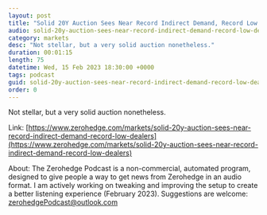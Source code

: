 ```yaml
---
layout: post
title: "Solid 20Y Auction Sees Near Record Indirect Demand, Record Low Dealers"
audio: solid-20y-auction-sees-near-record-indirect-demand-record-low-dealers-0
category: markets
desc: "Not stellar, but a very solid auction nonetheless."
duration: 00:01:15
length: 75
datetime: Wed, 15 Feb 2023 18:30:00 +0000
tags: podcast
guid: solid-20y-auction-sees-near-record-indirect-demand-record-low-dealers-0
order: 0
---
```

Not stellar, but a very solid auction nonetheless.

Link: [https://www.zerohedge.com/markets/solid-20y-auction-sees-near-record-indirect-demand-record-low-dealers](https://www.zerohedge.com/markets/solid-20y-auction-sees-near-record-indirect-demand-record-low-dealers)

About: The Zerohedge Podcast is a non-commercial, automated program, designed to give people a way to get news from Zerohedge in an audio format.  I am actively working on tweaking and improving the setup to create a better listening experience (February 2023).  Suggestions are welcome: [zerohedgePodcast@outlook.com](mailto:zerohedgePodcast@outlook.com)